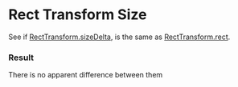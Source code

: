 # Rect Transform Size

See if [RectTransform.sizeDelta](https://docs.unity3d.com/ScriptReference/RectTransform-sizeDelta.html),
is the same as [RectTransform.rect](https://docs.unity3d.com/ScriptReference/RectTransform-rect.html).

### Result

There is no apparent difference between them